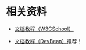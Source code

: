 # 相关资料

- [文档教程（W3CSchool）](https://www.w3cschool.cn/learnroadqt/qx5u1j3w.html)

- [文档教程（DevBean）](https://www.devbean.net/2012/08/qt-study-road-2-catelog/)推荐！




